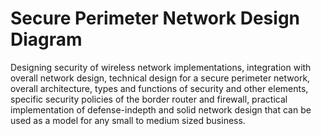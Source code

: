 # Secure Perimeter Network Design Diagram

Designing security of wireless network implementations, integration with overall network design, technical design for a secure perimeter network, overall architecture, types and functions of security and other elements, specific security policies of the border router and firewall, practical implementation of defense-indepth and solid network design that can be used as a model for any small to medium sized business.
